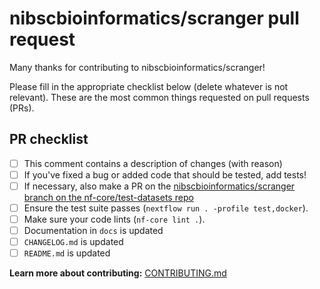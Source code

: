 # nibscbioinformatics/scranger pull request

Many thanks for contributing to nibscbioinformatics/scranger!

Please fill in the appropriate checklist below (delete whatever is not relevant).
These are the most common things requested on pull requests (PRs).

## PR checklist

- [ ] This comment contains a description of changes (with reason)
- [ ] If you've fixed a bug or added code that should be tested, add tests!
- [ ] If necessary, also make a PR on the [nibscbioinformatics/scranger branch on the nf-core/test-datasets repo](https://github.com/nf-core/test-datasets/pull/new/nibscbioinformatics/scranger)
- [ ] Ensure the test suite passes (`nextflow run . -profile test,docker`).
- [ ] Make sure your code lints (`nf-core lint .`).
- [ ] Documentation in `docs` is updated
- [ ] `CHANGELOG.md` is updated
- [ ] `README.md` is updated

**Learn more about contributing:** [CONTRIBUTING.md](https://github.com/nibscbioinformatics/scranger/tree/master/.github/CONTRIBUTING.md)